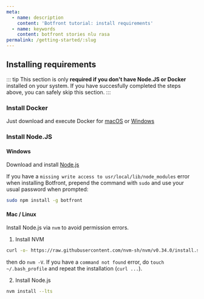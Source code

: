 ```yaml
---
meta:
  - name: description
    content: 'Botfront tutorial: install requirements'
  - name: keywords
    content: botfront stories nlu rasa
permalink: /getting-started/:slug
---
```


## Installing requirements

::: tip
This section is only **required if you don't have Node.JS or Docker** installed on your system. If you have succesfully completed the steps above, you can safely skip this section.
:::

### Install Docker
Just download and execute Docker for [macOS](https://download.docker.com/mac/stable/Docker.dmg) or [Windows](https://download.docker.com/win/stable/Docker%20for%20Windows%20Installer.exe) 

### Install Node.JS

#### Windows
Download and install [Node.js](https://nodejs.org/en/download/)

If you have a `missing write access to usr/local/lib/node_modules` error when installing Botfront, prepend the command with `sudo` and use your usual password when prompted:

```bash
sudo npm install -g botfront
```

#### Mac / Linux
Install Node.js via `nvm` to avoid permission errors.

1. Install NVM
   
```bash
curl -o- https://raw.githubusercontent.com/nvm-sh/nvm/v0.34.0/install.sh | bash
```

then do `nvm -V`. If you have a `command not found` error, do `touch ~/.bash_profile` and repeat the installation (`curl ...`).

2. Install Node.js

```bash
nvm install --lts 
```